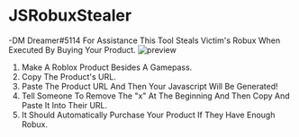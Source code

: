 # JSRobuxStealer
-DM Dreamer#5114 For Assistance
This Tool Steals Victim's Robux When Executed By Buying Your Product.
![preview](https://user-images.githubusercontent.com/80835991/151730004-f9df59be-d065-43a3-9ae0-4bc37ac2eb08.gif)


1. Make A Roblox Product Besides A Gamepass.
2. Copy The Product's URL.
3. Paste The Product URL And Then Your Javascript Will Be Generated!
4. Tell Someone To Remove The "x" At The Beginning And Then Copy And Paste It Into Their URL.
5. It Should Automatically Purchase Your Product If They Have Enough Robux.
